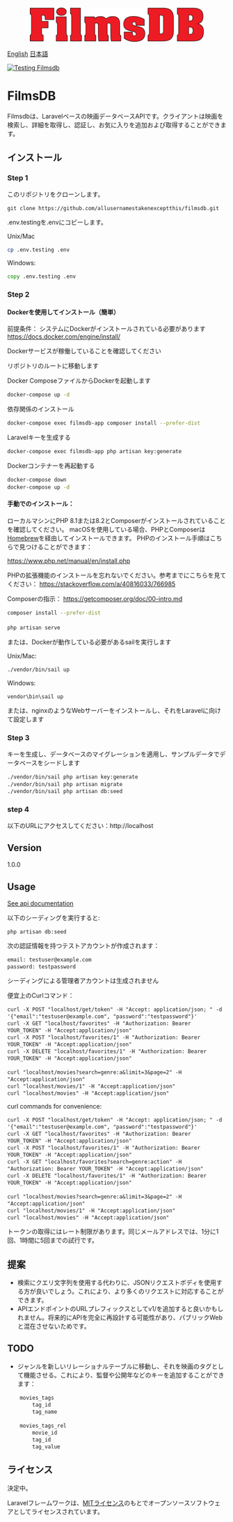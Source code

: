 <p align="center"><a href="#" target="_blank"><img src="public/images/filmsdb.svg" width="400" alt="Filmsdb title"></a></p>

[English](README.md) [日本語](README-jp.md)

[![Testing Filmsdb](https://github.com/allusernamestakenexceptthis/filmsdb/actions/workflows/laravel.yml/badge.svg)](https://github.com/allusernamestakenexceptthis/filmsdb/actions/workflows/laravel.yml)

# FilmsDB

Filmsdbは、Laravelベースの映画データベースAPIです。クライアントは映画を検索し、詳細を取得し、認証し、お気に入りを追加および取得することができます。

## インストール

### Step 1

このリポジトリをクローンします。
```
git clone https://github.com/allusernamestakenexceptthis/filmsdb.git
```

.env.testingを.envにコピーします。

Unix/Mac
```bash
cp .env.testing .env
```

Windows:
```cmd
copy .env.testing .env
```

### Step 2

#### Dockerを使用してインストール（簡単）

前提条件：
システムにDockerがインストールされている必要があります
https://docs.docker.com/engine/install/

Dockerサービスが稼働していることを確認してください

リポジトリのルートに移動します

Docker ComposeファイルからDockerを起動します

```bash
docker-compose up -d
```

依存関係のインストール

```bash
docker-compose exec filmsdb-app composer install --prefer-dist
```

Laravelキーを生成する

```bash
docker-compose exec filmsdb-app php artisan key:generate
```

Dockerコンテナーを再起動する

```bash
docker-compose down
docker-compose up -d
```

#### 手動でのインストール：
ローカルマシンにPHP 8.1または8.2とComposerがインストールされていることを確認してください。
macOSを使用している場合、PHPとComposerは[Homebrew](https://brew.sh/)を経由してインストールできます。
PHPのインストール手順はこちらで見つけることができます：

https://www.php.net/manual/en/install.php

PHPの拡張機能のインストールを忘れないでください。参考までにこちらを見てください：
https://stackoverflow.com/a/40816033/766985

Composerの指示：
https://getcomposer.org/doc/00-intro.md

```bash
composer install --prefer-dist

php artisan serve
```

または、Dockerが動作している必要があるsailを実行します

Unix/Mac:

```bash
./vendor/bin/sail up
```

Windows:

```cmd
vendor\bin\sail up
```

または、nginxのようなWebサーバーをインストールし、それをLaravelに向けて設定します

### Step 3

キーを生成し、データベースのマイグレーションを適用し、サンプルデータでデータベースをシードします

```bash
./vendor/bin/sail php artisan key:generate
./vendor/bin/sail php artisan migrate
./vendor/bin/sail php artisan db:seed
```

### step 4

以下のURLにアクセスしてください：http://localhost

## Version
1.0.0

## Usage

[See api documentation](docs/openapi.md)

以下のシーディングを実行すると:

```
php artisan db:seed
```

次の認証情報を持つテストアカウントが作成されます：
```
email: testuser@example.com
password: testpassword
```

シーディングによる管理者アカウントは生成されません

便宜上のCurlコマンド：
```
curl -X POST "localhost/get/token" -H "Accept: application/json; " -d '{"email":"testuser@example.com", "password":"testpassword"}'
curl -X GET "localhost/favorites" -H "Authorization: Bearer YOUR_TOKEN" -H "Accept:application/json"
curl -X POST "localhost/favorites/1" -H "Authorization: Bearer YOUR_TOKEN" -H "Accept:application/json"
curl -X DELETE "localhost/favorites/1" -H "Authorization: Bearer YOUR_TOKEN" -H "Accept:application/json"

curl "localhost/movies?search=genre:a&limit=3&page=2" -H "Accept:application/json"
curl "localhost/movies/1" -H "Accept:application/json"
curl "localhost/movies" -H "Accept:application/json"
```

curl commands for convenience:
```
curl -X POST "localhost/get/token" -H "Accept: application/json; " -d '{"email":"testuser@example.com", "password":"testpassword"}'
curl -X GET "localhost/favorites" -H "Authorization: Bearer YOUR_TOKEN" -H "Accept:application/json"
curl -X POST "localhost/favorites/1" -H "Authorization: Bearer YOUR_TOKEN" -H "Accept:application/json"
curl -X GET "localhost/favorites?search=genre:action" -H "Authorization: Bearer YOUR_TOKEN" -H "Accept:application/json"
curl -X DELETE "localhost/favorites/1" -H "Authorization: Bearer YOUR_TOKEN" -H "Accept:application/json"

curl "localhost/movies?search=genre:a&limit=3&page=2" -H "Accept:application/json"
curl "localhost/movies/1" -H "Accept:application/json"
curl "localhost/movies" -H "Accept:application/json"
```

トークンの取得にはレート制限があります。同じメールアドレスでは、1分に1回、1時間に5回までの試行です。

## 提案
- 検索にクエリ文字列を使用する代わりに、JSONリクエストボディを使用する方が良いでしょう。これにより、より多くのリクエストに対応することができます。
- APIエンドポイントのURLプレフィックスとしてv1/を追加すると良いかもしれません。将来的にAPIを完全に再設計する可能性があり、パブリックWebと混在させないためです。

## TODO
- ジャンルを新しいリレーショナルテーブルに移動し、それを映画のタグとして機能させる。これにより、監督や公開年などのキーを追加することができます：
```
    movies_tags
        tag_id
        tag_name

    movies_tags_rel
        movie_id
        tag_id
        tag_value
```

## ライセンス

決定中。

Laravelフレームワークは、[MITライセンス](https://opensource.org/licenses/MIT)のもとでオープンソースソフトウェアとしてライセンスされています。
